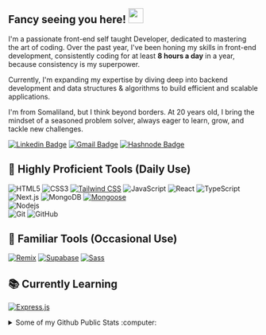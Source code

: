  ## Fancy seeing you here! <img src="https://raw.githubusercontent.com/aemmadi/aemmadi/master/wave.gif" width="30">

I'm a passionate front-end self taught Developer, dedicated to mastering the art of coding. Over the past year, I've been honing my skills in front-end development, consistently coding for at least **8 hours a day** in a year, because consistency is my superpower.

Currently, I'm expanding my expertise by diving deep into backend development and data structures & algorithms to build efficient and scalable applications.

I'm from Somaliland, but I think beyond borders. At 20 years old, I bring the mindset of a seasoned problem solver, always eager to learn, grow, and tackle new challenges.


[![Linkedin Badge](https://img.shields.io/badge/-Kadar%20Bache-blue?style=flat-square&logo=linkedin&logoColor=white&link=https://www.linkedin.com/in/kadar-bache-5b53ba236/)](https://www.linkedin.com/in/kadar-bache-5b53ba236/)
[![Gmail Badge](https://img.shields.io/badge/-khadarpaashe123@gmail.com-c14438?style=flat-square&logo=Gmail&logoColor=white&link=khadarpaashe123@gmail.com)](khadarpaashe123@gmail.com)
[![Hashnode Badge](https://img.shields.io/badge/-Hashnode-2962FF?style=flat-square&logo=hashnode&logoColor=white&link=https://kadar-naruto.hashnode.dev/)](https://kadar-naruto.hashnode.dev/)

## 🚀 Highly Proficient Tools (Daily Use)  
![HTML5](https://img.shields.io/badge/-HTML5-E34F26?style=flat-square&logo=html5&logoColor=white) 
![CSS3](https://img.shields.io/badge/-CSS3-1572B6?style=flat-square&logo=css3) 
[![Tailwind CSS](https://img.shields.io/badge/-Tailwind%20CSS-0ea5e9?style=flat-square&logo=tailwindcss&logoColor=white)]() 
![JavaScript](https://img.shields.io/badge/-JavaScript-black?style=flat-square&logo=javascript) 
![React](https://img.shields.io/badge/-React-black?style=flat-square&logo=react) 
![TypeScript](https://img.shields.io/badge/-TypeScript-white?style=flat-square&logo=typescript) 
![Next.js](https://img.shields.io/badge/-Next.js-black?style=flat-square&logo=next.js) 
![MongoDB](https://img.shields.io/badge/-MongoDB-black?style=flat-square&logo=mongodb) 
[![Mongoose](https://img.shields.io/badge/-Mongoose-red?style=flat-square&logo=mongoose)]()  
![Nodejs](https://img.shields.io/badge/-Nodejs-black?style=flat-square&logo=Node.js)  
![Git](https://img.shields.io/badge/-Git-black?style=flat-square&logo=git) 
![GitHub](https://img.shields.io/badge/-GitHub-181717?style=flat-square&logo=github) 

## 🔹 Familiar Tools (Occasional Use)  
[![Remix](https://img.shields.io/badge/-Remix-black?style=flat-square&logo=remix)]() 
[![Supabase](https://img.shields.io/badge/-Supabase-green?style=flat-square&logo=supabase)]() 
[![Sass](https://img.shields.io/badge/-Sass-cc6699?style=flat-square&logo=sass&logoColor=white)]() 

## 📚 Currently Learning 
[![Express.js](https://img.shields.io/badge/-Express.js-gray?style=flat-square&logo=express)]()  

<details>
  <summary>Some of my Github Public Stats :computer:</summary>
  
 <img src="https://github.com/samujjwaal/samujjwaal/raw/master/etc/laptop.png" align="right" height="200" />

[![My Github Stats](https://github-readme-stats.vercel.app/api?username=naru70o&show_icons=true&title_color=fff&icon_color=79ff97&text_color=9f9f9f&bg_color=151515)](https://github.com/naru70o)

  ![Profile Views](https://komarev.com/ghpvc/?username=naru70o=blue)
  ----
  
</details>
